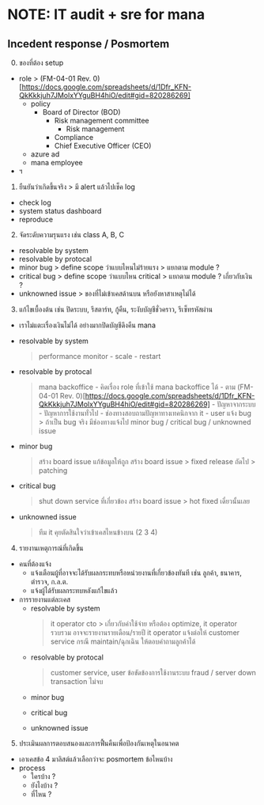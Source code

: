 # NOTE: IT audit + sre for mana

## Incedent response / Posmortem

0. ของที่ต้อง setup
- role > (FM-04-01 Rev. 0)[https://docs.google.com/spreadsheets/d/1Dfr_KFN-QkKkkjuh7JMolxYYguBH4hiO/edit#gid=820286269]
    - policy
        - Board of Director (BOD)
            - Risk management committee
                - Risk management
            - Compliance
            - Chief Executive Officer (CEO)
    - azure ad
    - mana employee
- ฯ

1. ยืนยันว่าเกิดขึ้นจริง > มี alert แล้วไปเช็ค log
- check log
- system status dashboard
- reproduce

2. จัดระดับความรุนแรง เช่น class A, B, C
- resolvable by system 
- resolvable by protocal
- minor bug > define scope ว่าแบบไหนไม่ร้ายแรง > แยกตาม module ?
- critical bug > define scope ว่าแบบไหน critical > แยกตาม module ? เกี่ยวกับเงิน ?
- unknowned issue > ของที่ไม่เข้าเคสด้านบน หรือยังหาสาเหตุไม่ได้

3. แก้ไขเบื้องต้น เช่น ปิดระบบ, รีสตาร์ท, กู้คืน, ระงับบัญชีชั่วคราว, รีเซ็ทรหัสผ่าน
* เราไม่แตะเรื่องเงินไม่ได้ อย่างมากปิดบัญชีดึงคืน mana 
- resolvable by system 
    > performance monitor
        - scale
        - restart
- resolvable by protocal
    > mana backoffice
        - คิดเรื่อง role ที่เข้าใช้ mana backoffice ได้
            - ตาม (FM-04-01 Rev. 0)[https://docs.google.com/spreadsheets/d/1Dfr_KFN-QkKkkjuh7JMolxYYguBH4hiO/edit#gid=820286269]
        - ปัญหาจากระบบ
        - ปัญหาการใช้งานทั่วไป
        - ช่องทางสอบถามปัญหาทางเทคนิกจาก it
        - user แจ้ง bug > ถ้าเป็น bug จริง มีช่องทางแจ้งไป minor bug / critical bug / unknowned issue
- minor bug
    > สร้าง board issue
    > แก้ข้อมูลให้ถูก
    > สร้าง board issue > fixed release ถัดไป > patching
- critical bug
    > shut down service ที่เกี่ยวข้อง
    > สร้าง board issue > hot fixed เดี๋ยวนั้นเลย
- unknowned issue
    > ทีม it คุยตัดสินใจว่าเข้าเคสไหนข้างบน (2 3 4)

4. รายงานเหตุการณ์ที่เกิดขึ้น
- คนที่ต้องแจ้ง
    - แจ้งเตือนผู้ที่อาจจะได้รับผลกระทบหรือหน่วยงานที่เกี่ยวข้องทันที เช่น ลูกค้า, ธนาคาร, ตำรวจ, ก.ล.ต.
    - แจ้งผู้ได้รับผลกระทบหลังแก้ไขแล้ว
- การรายงานแต่ละเคส
    - resolvable by system 
        > it operator
        > cto > เกี่ยวกับค่าใช้จ่าย หรือต้อง optimize, it operator รวบรวม อาจจะรายงานรายเดือน/รายปี
        > it operator แจ้งต่อให้ customer service กรณี maintain/ฉุกเฉิน ให้ตอบคำถามลูกค้าได้
    - resolvable by protocal
        > customer service, user
        > ข้อขัดข้องการใช้งานระบบ fraud / server down transaction ไม่จบ
    - minor bug
        > 
    - critical bug
        >
    - unknowned issue
        >

5. ประเมินผลการตอบสนองและการฟื้นคืนเพื่อป้องกันเหตุในอนาคต
- เอาเคสข้อ 4 มาลิสต์แล้วเลือกว่าจะ posmortem ข้อไหนบ้าง
- process
    - ใครบ้าง ?
    - ยังไงบ้าง ?
    - ที่ไหน ?